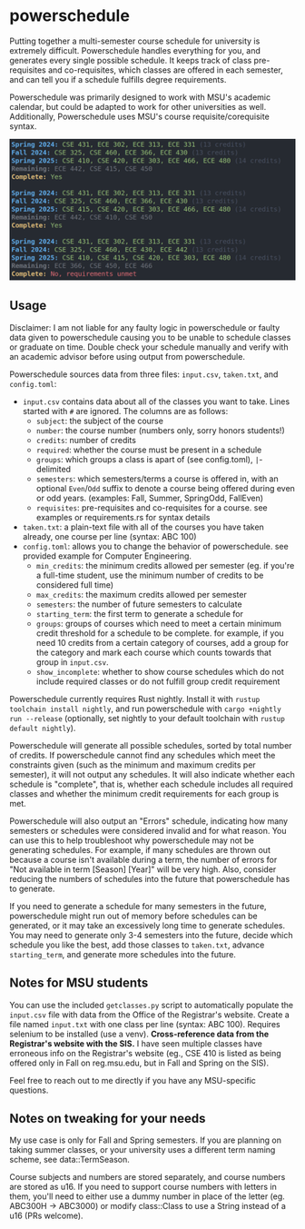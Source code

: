 # powerschedule

Putting together a multi-semester course schedule for university is extremely difficult. Powerschedule handles everything for you, and generates every single possible schedule. It keeps track of class pre-requisites and co-requisites, which classes are offered in each semester, and can tell you if a schedule fulfills degree requirements.

Powerschedule was primarily designed to work with MSU's academic calendar, but could be adapted to work for other universities as well. Additionally, Powerschedule uses MSU's course requisite/corequisite syntax.

![Example output from powerschedule](/demo.png)


## Usage

Disclaimer: I am not liable for any faulty logic in powerschedule or faulty data given to powerschedule causing you to be unable to schedule classes or graduate on time. Double check your schedule manually and verify with an academic advisor before using output from powerschedule.

Powerschedule sources data from three files: `input.csv`, `taken.txt`, and `config.toml`:

* `input.csv` contains data about all of the classes you want to take. Lines started with `#` are ignored. The columns are as follows:
  * `subject`: the subject of the course
  * `number`: the course number (numbers only, sorry honors students!)
  * `credits`: number of credits
  * `required`: whether the course must be present in a schedule
  * `groups`: which groups a class is apart of (see config.toml), `|`-delimited
  * `semesters`: which semesters/terms a course is offered in, with an optional `Even`/`Odd` suffix to denote a course being offered during even or odd years. (examples: Fall, Summer, SpringOdd, FallEven)
  * `requisites`: pre-requisites and co-requisites for a course. see examples or requirements.rs for syntax details
* `taken.txt`: a plain-text file with all of the courses you have taken already, one course per line (syntax: ABC 100)
* `config.toml`: allows you to change the behavior of powerschedule. see provided example for Computer Engineering.
  * `min_credits`: the minimum credits allowed per semester (eg. if you're a full-time student, use the minimum number of credits to be considered full time)
  * `max_credits`: the maximum credits allowed per semester
  * `semesters`: the number of future semesters to calculate
  * `starting_term`: the first term to generate a schedule for
  * `groups`: groups of courses which need to meet a certain minimum credit threshold for a schedule to be complete. for example, if you need 10 credits from a certain category of courses, add a group for the category and mark each course which counts towards that group in `input.csv`.
  * `show_incomplete`: whether to show course schedules which do not include required classes or do not fulfill group credit requirement

Powerschedule currently requires Rust nightly. Install it with `rustup toolchain install nightly`, and run powerschedule with `cargo +nightly run --release` (optionally, set nightly to your default toolchain with `rustup default nightly`).

Powerschedule will generate all possible schedules, sorted by total number of credits. If powerschedule cannot find any schedules which meet the constraints given (such as the minimum and maximum credits per semester), it will not output any schedules. It will also indicate whether each schedule is "complete", that is, whether each schedule includes all required classes and whether the minimum credit requirements for each group is met.

Powerschedule will also output an "Errors" schedule, indicating how many semesters or schedules were considered invalid and for what reason. You can use this to help troubleshoot why powerschedule may not be generating schedules. For example, if many schedules are thrown out because a course isn't available during a term, the number of errors for "Not available in term [Season] [Year]" will be very high. Also, consider reducing the numbers of schedules into the future that powerschedule has to generate.

If you need to generate a schedule for many semesters in the future, powerschedule might run out of memory before schedules can be generated, or it may take an excessively long time to generate schedules. You may need to generate only 3-4 semesters into the future, decide which schedule you like the best, add those classes to `taken.txt`, advance `starting_term`, and generate more schedules into the future.

## Notes for MSU students

You can use the included `getclasses.py` script to automatically populate the `input.csv` file with data from the Office of the Registrar's website. Create a file named `input.txt` with one class per line (syntax: ABC 100). Requires selenium to be installed (use a venv). **Cross-reference data from the Registrar's website with the SIS.** I have seen multiple classes have erroneous info on the Registrar's website (eg., CSE 410 is listed as being offered only in Fall on reg.msu.edu, but in Fall and Spring on the SIS).

Feel free to reach out to me directly if you have any MSU-specific questions.

## Notes on tweaking for your needs

My use case is only for Fall and Spring semesters. If you are planning on taking summer classes, or your university uses a different term naming scheme, see data::TermSeason.

Course subjects and numbers are stored separately, and course numbers are stored as u16. If you need to support course numbers with letters in them, you'll need to either use a dummy number in place of the letter (eg. ABC300H -> ABC3000) or modify class::Class to use a String instead of a u16 (PRs welcome).

